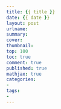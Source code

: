 ```yaml
---
title: {{ title }}
date: {{ date }}
layout: post
urlname: 
summary:  
cover:
thumbnail:  
top: 100
toc: true
comment: true
published: true
mathjax: true
categories:
-
tags:
-
---
```


<!--more-->
